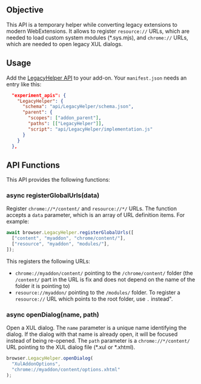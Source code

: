 ## Objective

This API is a temporary helper while converting legacy extensions to modern WebExtensions. It allows to register `resource://` URLs, which are needed to load custom system modules (*.sys.mjs), and `chrome://` URLs, which are needed to open legacy XUL dialogs.

## Usage

Add the [LegacyHelper API](https://github.com/thunderbird/webext-support/tree/master/experiments/LegacyHelper) to your add-on. Your `manifest.json` needs an entry like this:

```json
  "experiment_apis": {
    "LegacyHelper": {
      "schema": "api/LegacyHelper/schema.json",
      "parent": {
        "scopes": ["addon_parent"],
        "paths": [["LegacyHelper"]],
        "script": "api/LegacyHelper/implementation.js"
      }
    }
  },
```

## API Functions

This API provides the following functions:

### async registerGlobalUrls(data)

Register `chrome://*/content/` and `resource://*/` URLs. The function accepts a `data` parameter, which is an array of URL definition items. For example:

```javascript
await browser.LegacyHelper.registerGlobalUrls([
  ["content", "myaddon", "chrome/content/"],
  ["resource", "myaddon", "modules/"],
]);
```

This registers the following URLs:
* `chrome://myaddon/content/` pointing to the `/chrome/content/` folder (the `/content/` part in the URL is fix and does not depend on the name of the folder it is pointing to)
* `resource://myaddon/` pointing to the `/modules/` folder. To register a `resource://` URL which points to the root folder, use `.` instead".

### async openDialog(name, path)

Open a XUL dialog. The `name` parameter is a unique name identifying the dialog. If the dialog with that name is already open, it will be focused instead of being re-opened. The `path` parameter is a `chrome://*/content/` URL pointing to the XUL dialog file (*.xul or *.xhtml).

```javascript
browser.LegacyHelper.openDialog(
  "XulAddonOptions",
  "chrome://myaddon/content/options.xhtml"
);
```
